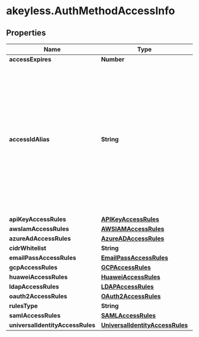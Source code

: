 # akeyless.AuthMethodAccessInfo

## Properties

Name | Type | Description | Notes
------------ | ------------- | ------------- | -------------
**accessExpires** | **Number** |  | [optional] 
**accessIdAlias** | **String** | for accounts where AccessId holds encrypted email this field will hold generated AccessId, for accounts based on regular AccessId it will be equal to accessId itself | [optional] 
**apiKeyAccessRules** | [**APIKeyAccessRules**](APIKeyAccessRules.md) |  | [optional] 
**awsIamAccessRules** | [**AWSIAMAccessRules**](AWSIAMAccessRules.md) |  | [optional] 
**azureAdAccessRules** | [**AzureADAccessRules**](AzureADAccessRules.md) |  | [optional] 
**cidrWhitelist** | **String** |  | [optional] 
**emailPassAccessRules** | [**EmailPassAccessRules**](EmailPassAccessRules.md) |  | [optional] 
**gcpAccessRules** | [**GCPAccessRules**](GCPAccessRules.md) |  | [optional] 
**huaweiAccessRules** | [**HuaweiAccessRules**](HuaweiAccessRules.md) |  | [optional] 
**ldapAccessRules** | [**LDAPAccessRules**](LDAPAccessRules.md) |  | [optional] 
**oauth2AccessRules** | [**OAuth2AccessRules**](OAuth2AccessRules.md) |  | [optional] 
**rulesType** | **String** |  | [optional] 
**samlAccessRules** | [**SAMLAccessRules**](SAMLAccessRules.md) |  | [optional] 
**universalIdentityAccessRules** | [**UniversalIdentityAccessRules**](UniversalIdentityAccessRules.md) |  | [optional] 


